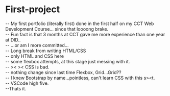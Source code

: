 # First-project
-- My first portfolio (literally first) done in the first half on my CCT Web Development Course... since that loooong brake.   
-- Fun fact is that 3 months at CCT gave me more experience than one year at DID..  
-- ...or am I more committed...  
-- Long break from writing HTML/CSS  
-- only HTML and CSS here  
-- some flexbox attempts, at this stage just messing with it.  
-- >< >< CSS is bad.  
-- nothing change since last time Flexbox, Grid...Grid??  
-- I knew Bootstrap by name...pointless, can't learn CSS with this s><t.  
-- VSCode high five.  
--Thats it.  
